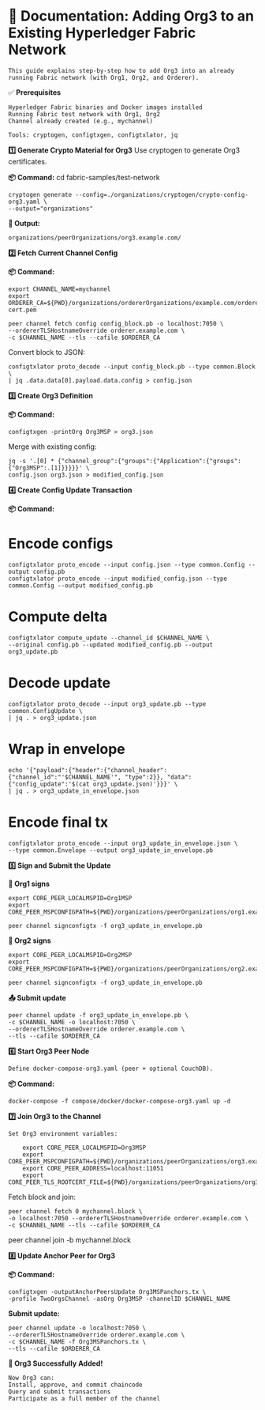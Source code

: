 # 📘 **Documentation: Adding Org3 to an Existing Hyperledger Fabric Network**
   
    This guide explains step-by-step how to add Org3 into an already running Fabric network (with Org1, Org2, and Orderer).

✅ **Prerequisites**

    Hyperledger Fabric binaries and Docker images installed
    Running Fabric test network with Org1, Org2
    Channel already created (e.g., mychannel)

    Tools: cryptogen, configtxgen, configtxlator, jq

**1️⃣ Generate Crypto Material for Org3**
    Use cryptogen to generate Org3 certificates.

**📦 Command:**
    cd fabric-samples/test-network

    cryptogen generate --config=./organizations/cryptogen/crypto-config-org3.yaml \
    --output="organizations"


**📂 Output:**

    organizations/peerOrganizations/org3.example.com/

**2️⃣ Fetch Current Channel Config**

**📦 Command:**

    export CHANNEL_NAME=mychannel
    export ORDERER_CA=${PWD}/organizations/ordererOrganizations/example.com/orderers/orderer.example.com/msp/tlscacerts/tlsca.example.com-cert.pem

    peer channel fetch config config_block.pb -o localhost:7050 \
    --ordererTLSHostnameOverride orderer.example.com \
    -c $CHANNEL_NAME --tls --cafile $ORDERER_CA


Convert block to JSON:

    configtxlator proto_decode --input config_block.pb --type common.Block \
    | jq .data.data[0].payload.data.config > config.json

**3️⃣ Create Org3 Definition**

**📦 Command:**

    configtxgen -printOrg Org3MSP > org3.json


Merge with existing config:

    jq -s '.[0] * {"channel_group":{"groups":{"Application":{"groups":{"Org3MSP":.[1]}}}}}' \
    config.json org3.json > modified_config.json

**4️⃣ Create Config Update Transaction**

**📦 Command:**

# Encode configs
    configtxlator proto_encode --input config.json --type common.Config --output config.pb
    configtxlator proto_encode --input modified_config.json --type common.Config --output modified_config.pb

# Compute delta
    configtxlator compute_update --channel_id $CHANNEL_NAME \
    --original config.pb --updated modified_config.pb --output org3_update.pb

# Decode update
    configtxlator proto_decode --input org3_update.pb --type common.ConfigUpdate \
    | jq . > org3_update.json

# Wrap in envelope
    echo '{"payload":{"header":{"channel_header":{"channel_id":"'$CHANNEL_NAME'", "type":2}}, "data":{"config_update":'$(cat org3_update.json)'}}}' \
    | jq . > org3_update_in_envelope.json

# Encode final tx
    configtxlator proto_encode --input org3_update_in_envelope.json \
    --type common.Envelope --output org3_update_in_envelope.pb

**5️⃣ Sign and Submit the Update**

**🔑 Org1 signs**

    export CORE_PEER_LOCALMSPID=Org1MSP
    export CORE_PEER_MSPCONFIGPATH=${PWD}/organizations/peerOrganizations/org1.example.com/users/Admin@org1.example.com/msp

    peer channel signconfigtx -f org3_update_in_envelope.pb


**🔑 Org2 signs**

    export CORE_PEER_LOCALMSPID=Org2MSP
    export CORE_PEER_MSPCONFIGPATH=${PWD}/organizations/peerOrganizations/org2.example.com/users/Admin@org2.example.com/msp

    peer channel signconfigtx -f org3_update_in_envelope.pb


**📤 Submit update**

    peer channel update -f org3_update_in_envelope.pb \
    -c $CHANNEL_NAME -o localhost:7050 \
    --ordererTLSHostnameOverride orderer.example.com \
    --tls --cafile $ORDERER_CA

**6️⃣ Start Org3 Peer Node**

    Define docker-compose-org3.yaml (peer + optional CouchDB).

**📦 Command:**

    docker-compose -f compose/docker/docker-compose-org3.yaml up -d

**7️⃣ Join Org3 to the Channel**

    Set Org3 environment variables:

        export CORE_PEER_LOCALMSPID=Org3MSP
        export CORE_PEER_MSPCONFIGPATH=${PWD}/organizations/peerOrganizations/org3.example.com/users/Admin@org3.example.com/msp
        export CORE_PEER_ADDRESS=localhost:11051
        export CORE_PEER_TLS_ROOTCERT_FILE=${PWD}/organizations/peerOrganizations/org3.example.com/peers/peer0.org3.example.com/tls/ca.crt


Fetch block and join:

    peer channel fetch 0 mychannel.block \
    -o localhost:7050 --ordererTLSHostnameOverride orderer.example.com \
    -c $CHANNEL_NAME --tls --cafile $ORDERER_CA

peer channel join -b mychannel.block

**8️⃣ Update Anchor Peer for Org3**

**📦 Command:**

    configtxgen -outputAnchorPeersUpdate Org3MSPanchors.tx \
    -profile TwoOrgsChannel -asOrg Org3MSP -channelID $CHANNEL_NAME


**Submit update:**

    peer channel update -o localhost:7050 \
    --ordererTLSHostnameOverride orderer.example.com \
    -c $CHANNEL_NAME -f Org3MSPanchors.tx \
    --tls --cafile $ORDERER_CA

**🎉 Org3 Successfully Added!**

    Now Org3 can:
    Install, approve, and commit chaincode
    Query and submit transactions
    Participate as a full member of the channel